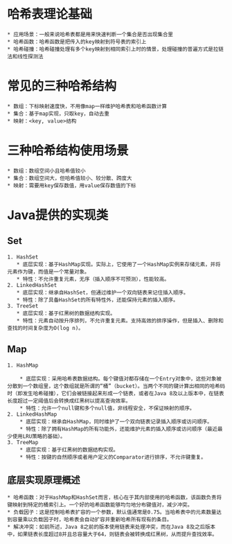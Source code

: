 # 哈希表理论基础
    * 应用场景：一般来说哈希表都是用来快速判断一个集合是否出现集合里
    * 哈希函数：哈希函数是把传入的key映射到符号表的索引上
    * 哈希碰撞：哈希碰撞处理有多个key映射到相同索引上时的情景，处理碰撞的普遍方式是拉链法和线性探测法
# 常见的三种哈希结构
    * 数组：下标映射速度快，不用像map一样维护哈希表和哈希函数计算
    * 集合：基于map实现，只取key，自动去重
    * 映射：<key, value>结构
# 三种哈希结构使用场景
    * 数组：数组空间小且哈希值较小
    * 集合：数组空间大，但哈希值较小、较分散、跨度大
    * 映射：需要用key保存数值，用value保存数值的下标

# Java提供的实现类
## Set
    1. HashSet
       * 底层实现：基于HashMap实现。实际上，它使用了一个HashMap实例来存储元素，并将元素作为键，而值是一个常量对象。
       * 特性：不允许重复元素，无序（插入顺序不可预测），性能较高。
    2. LinkedHashSet
       * 底层实现：继承自HashSet，但通过维护一个双向链表来记住插入顺序。
       * 特性：除了具备HashSet的所有特性外，还能保持元素的插入顺序。
    3. TreeSet
       * 底层实现：基于红黑树的数据结构实现。
       * 特性：元素自动按升序排列，不允许重复元素。支持高效的排序操作，但是插入、删除和查找的时间复杂度为O(log n)。
## Map
    1. HashMap
        
        * 底层实现：采用哈希表数据结构。每个键值对都存储在一个Entry对象中，这些对象被分散到一个数组里，这个数组就是所谓的“桶”（bucket）。当两个不同的键计算出相同的哈希码时（即发生哈希碰撞），它们会被链接起来形成一个链表，或者在Java 8及以上版本中，在链表长度超过一定阈值后会转换成红黑树以提高查询效率。
        * 特性：允许一个null键和多个null值，非线程安全，不保证映射的顺序。
    2. LinkedHashMap
        * 底层实现：继承自HashMap，同时维护了一个双向链表记录插入顺序或访问顺序。
        * 特性：除了拥有HashMap的所有功能外，还能维护元素的插入顺序或访问顺序（最近最少使用LRU策略的基础）。
    3. TreeMap
        * 底层实现：基于红黑树的数据结构实现。
        * 特性：按键的自然顺序或者用户定义的Comparator进行排序，不允许键重复。
## 底层实现原理概述
    * 哈希函数：对于HashMap和HashSet而言，核心在于其内部使用的哈希函数，该函数负责将键映射到特定的桶索引上。一个好的哈希函数能够均匀地分布键值对，减少冲突。
    * 负载因子：这是控制哈希表扩容的一个参数，默认值通常是0.75。当哈希表中的元素数量达到容量乘以负载因子时，哈希表会自动扩容并重新哈希所有现有的条目。
    * 解决冲突：如前所述，Java 8之前的版本使用链表来处理冲突，而在Java 8及之后版本中，如果链表长度超过8并且总容量大于64，则链表会被转换成红黑树，从而提升查找效率。

